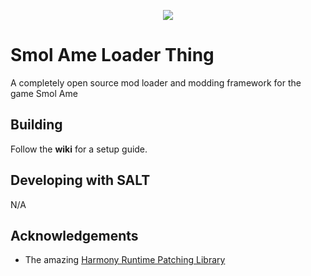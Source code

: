 <p align="center"><a href="https://www.nexusmods.com//mods/1&game_id=3759" target="_blank"><img src="https://i.imgur.com/rOaoLGA.png"></a></p>

# Smol Ame Loader Thing #
A completely open source mod loader and modding framework for the game Smol Ame

## Building ##
Follow the **wiki** for a setup guide.

## Developing with SALT ##
N/A

## Acknowledgements ##
* The amazing [Harmony Runtime Patching Library](https://github.com/pardeike/Harmony)
